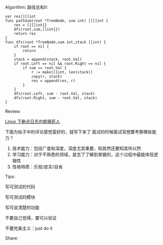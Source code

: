 Algorithm:
路径总和II:

```
var res[][]int
func pathSum(root *TreeNode, sum int) [][]int {
    res = [][]int{}
    dfs(root,sum,[]int{})
    return res
}
func dfs(root *TreeNode,sum int,stack []int) {
    if root == nil {
        return
    }
    stack = append(stack, root.Val)
    if root.Left == nil && root.Right == nil {
        if sum == root.Val {
            r := make([]int, len(stack))
            copy(r, stack)
            res = append(res, r)
        }
    }
    dfs(root.Left, sum - root.Val, stack)
    dfs(root.Right, sum - root.Val, stack)
}
```

Review:

[Linux 下删点日志也能搞死人](https://v2ex.com/t/687093)

下面为帖子中的评论感觉蛮好的，就写下来了
面试的时候面试官想要考察哪些能力？
1. 技术能力：包括广度和深度，深度尤其重要，知其然还要知其所以然
2. 学习能力：对于不熟悉的领域，是怎了了解到掌握的，这个过程中最能体现逻辑性
3. 性格特质：乐观/皮实/自省

Tips:

写可测试的代码

写可测试的模块

写可说清楚的功能

不要自己觉得，要可以验证

不要完美主义：just do it

Share:
